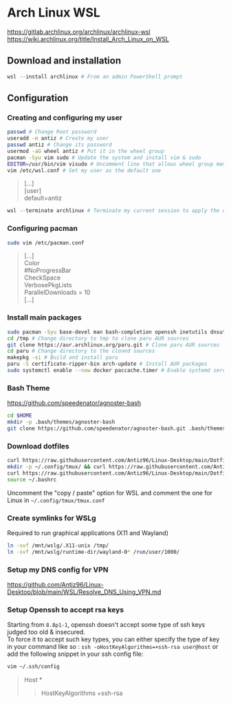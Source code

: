 # Arch Linux WSL

<https://gitlab.archlinux.org/archlinux/archlinux-wsl>  
<https://wiki.archlinux.org/title/Install_Arch_Linux_on_WSL>

## Download and installation

```PowerShell
wsl --install archlinux # From an admin PowerShell prompt
```

## Configuration

### Creating and configuring my user

```bash
passwd # Change Root password
useradd -m antiz # Create my user
passwd antiz # Change its password
usermod -aG wheel antiz # Put it in the wheel group
pacman -Syu vim sudo # Update the system and install vim & sudo
EDITOR=/usr/bin/vim visudo # Uncomment line that allows wheel group members to use sudo on any command
vim /etc/wsl.conf # Set my user as the default one
```

> [...]  
> [user]  
> default=antiz

```PowerShell
wsl --terminate archlinux # Terminate my current session to apply the default user switch (should be executed from a PowerShell prompt)
```

### Configuring pacman

```bash
sudo vim /etc/pacman.conf
```

> [...]  
> Color  
> #NoProgressBar  
> CheckSpace  
> VerbosePkgLists  
> ParallelDownloads = 10  
> [...]

### Install main packages

```bash
sudo pacman -Syu base-devel man bash-completion openssh inetutils dnsutils traceroute rsync zip unzip diffutils git tmux plocate htop fastfetch docker distrobox pacman-contrib powerline-fonts # Install main packages from the repo
cd /tmp # Change directory to tmp to clone paru AUR sources
git clone https://aur.archlinux.org/paru.git # Clone paru AUR sources
cd paru # Change directory to the cloned sources
makepkg -si # Build and install paru
paru -S certificate-ripper-bin arch-update # Install AUR packages
sudo systemctl enable --now docker paccache.timer # Enable systemd services
```

### Bash Theme

<https://github.com/speedenator/agnoster-bash>

```bash
cd $HOME
mkdir -p .bash/themes/agnoster-bash
git clone https://github.com/speedenator/agnoster-bash.git .bash/themes/agnoster-bash
```

### Download dotfiles

```bash
curl https://raw.githubusercontent.com/Antiz96/Linux-Desktop/main/Dotfiles/Bashrc/Arch-WSL -o ~/.bashrc
mkdir -p ~/.config/tmux/ && curl https://raw.githubusercontent.com/Antiz96/Linux-Desktop/main/Dotfiles/General/tmux.conf -o ~/.config/tmux/tmux.conf
curl https://raw.githubusercontent.com/Antiz96/Linux-Desktop/main/Dotfiles/General/vimrc -o ~/.vimrc && mkdir -p ~/.vim/colors && curl https://raw.githubusercontent.com/vv9k/vim-github-dark/master/colors/ghdark.vim -o ~/.vim/colors/ghdark.vim
source ~/.bashrc
```

Uncomment the "copy / paste" option for WSL and comment the one for Linux in `~/.config/tmux/tmux.conf`

### Create symlinks for WSLg

Required to run graphical applications (X11 and Wayland)

```bash
ln -svf /mnt/wslg/.X11-unix /tmp/
ln -svf /mnt/wslg/runtime-dir/wayland-0* /run/user/1000/
```

### Setup my DNS config for VPN

<https://github.com/Antiz96/Linux-Desktop/blob/main/WSL/Resolve_DNS_Using_VPN.md>

### Setup Openssh to accept rsa keys

Starting from `8.8p1-1`, openssh doesn't accept some type of ssh keys judged too old & insecured.  
To force it to accept such key types, you can either specify the type of key in your command like so : `ssh -oHostKeyAlgorithms=+ssh-rsa user@host` or add the following snippet in your ssh config file:

```bash
vim ~/.ssh/config
```

> Host *  
> >  HostKeyAlgorithms +ssh-rsa
